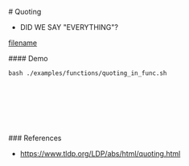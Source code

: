 # Quoting

- DID WE SAY "EVERYTHING"?

[filename](../../examples/functions/quoting_in_func.sh ':include :type=code bash')

#### Demo
```
bash ./examples/functions/quoting_in_func.sh
```

<br><br><br><br><br>

### References
- https://www.tldp.org/LDP/abs/html/quoting.html

